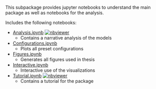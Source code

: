 This subpackage provides jupyter notebooks to understand the main package as well as notebooks for the analysis.

Includes the following notebooks:
- [Analysis.ipynb](https://github.com/manuelbieri/Fumagalli_2020/blob/master/Fumagalli_Motta_Tarantino_2020/Notebooks/Analysis.ipynb) [![nbviewer](https://raw.githubusercontent.com/jupyter/design/master/logos/Badges/nbviewer_badge.svg)](https://nbviewer.org/github/manuelbieri/Fumagalli_2020/blob/master/Fumagalli_Motta_Tarantino_2020/Notebooks/Analysis.ipynb)
  - Contains a narrative analysis of the models
- [Configurations.ipynb](https://github.com/manuelbieri/Fumagalli_2020/blob/master/Fumagalli_Motta_Tarantino_2020/Notebooks/Configurations.ipynb)
  - Plots all preset configurations
- [Figures.ipynb](https://github.com/manuelbieri/Fumagalli_2020/blob/master/Fumagalli_Motta_Tarantino_2020/Notebooks/Figures.ipynb)
  - Generates all figures used in thesis
- [Interactive.ipynb](https://github.com/manuelbieri/Fumagalli_2020/blob/master/Fumagalli_Motta_Tarantino_2020/Notebooks/Interactive.ipynb)
  - Interactive use of the visualizations
- [Tutorial.ipynb](https://github.com/manuelbieri/Fumagalli_2020/blob/master/Fumagalli_Motta_Tarantino_2020/Notebooks/Tutorial.ipynb) [![nbviewer](https://raw.githubusercontent.com/jupyter/design/master/logos/Badges/nbviewer_badge.svg)](https://nbviewer.org/github/manuelbieri/Fumagalli_2020/blob/master/Fumagalli_Motta_Tarantino_2020/Notebooks/Tutorial.ipynb)
  - Contains a tutorial for the package
